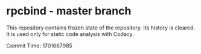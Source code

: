 # rpcbind - master branch

This repository contains frozen state of the repository.
Its history is cleared. It is used only for static code
analysis with Codacy.

Commit Time: 1701667985